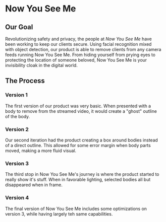 # Now You See Me
## Our Goal
Revolutionizing safety and privacy, the people at *Now You See Me* have been working to keep our clients secure. Using facial recognition mixed with object detection, our product is able to remove clients from any camera feeds running Now You See Me. From hiding yourself from prying eyes to protecting the location of someone beloved, Now You See Me is your invisibility cloak in the digital world.

## The Process
### Version 1
The first version of our product was very basic. When presented with a body to remove from the streamed video, it would create a "ghost" outline of the body.

### Version 2
Our second iteration had the product creating a box around bodies instead of a direct outline. This allowed for some error margin when body parts moved, making a more fluid visual.

### Version 3
The third stop in Now You See Me's journey is where the product started to really show it's stuff. When in favorable lighting, selected bodies all but disappeared when in frame.

### Version 4
The final version of Now You See Me includes some optimizations on version 3, while having largely teh same capabilities.
